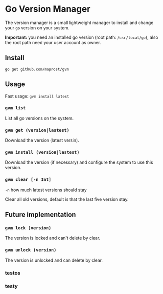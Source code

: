 # Go Version Manager

The version manager is a small lightweight manager to install and change your `go` version on your system.

**Important:** you need an installed go version (root path: `/usr/local/go`), 
also the root path need your user account as owner. 

## Install

`go get github.com/maprost/gvm`

## Usage

Fast usage: `gvm install latest` 

### `gvm list`

List all go versions on the system.

### `gvm get (version|lastest)`

Download the version (latest versin).

### `gvm install (version|lastest)`

Download the version (if necessary) and configure the system to use this version. 

### `gvm clear [-n Int]`

`-n` how much latest versions should stay

Clear all old versions, default is that the last five version stay.

## Future implementation

### `gvm lock (version)`

The version is locked and can't delete by clear.

### `gvm unlock (version)`

The version is unlocked and can delete by clear.


### testos
### testy